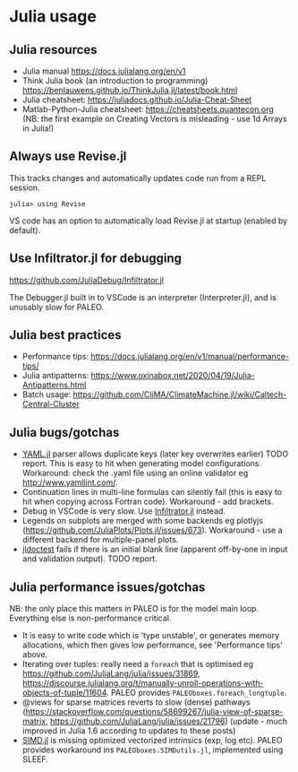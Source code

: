 # Julia usage

## Julia resources
- Julia manual <https://docs.julialang.org/en/v1>
- Think Julia book (an introduction to programming) <https://benlauwens.github.io/ThinkJulia.jl/latest/book.html>
- Julia cheatsheet: <https://juliadocs.github.io/Julia-Cheat-Sheet>
- Matlab-Python-Julia cheatsheet: <https://cheatsheets.quantecon.org> (NB: the first example on Creating Vectors is misleading - use 1d Arrays in Julia!)

## Always use Revise.jl
This tracks changes and automatically updates code run from a REPL session.

    julia> using Revise

VS code has an option to automatically load Revise.jl at startup (enabled by default).

## Use Infiltrator.jl for debugging
<https://github.com/JuliaDebug/Infiltrator.jl>

The Debugger.jl built in to VSCode is an interpreter (Interpreter.jl), and is unusably slow for PALEO.

## Julia best practices
- Performance tips: <https://docs.julialang.org/en/v1/manual/performance-tips/>
- Julia antipatterns: <https://www.oxinabox.net/2020/04/19/Julia-Antipatterns.html>
- Batch usage: <https://github.com/CliMA/ClimateMachine.jl/wiki/Caltech-Central-Cluster>

## Julia bugs/gotchas
- [YAML.jl](https://github.com/JuliaData/YAML.jl) parser allows duplicate keys (later key overwrites earlier) TODO report. This is easy to hit when generating model configurations. Workaround: check the .yaml file using an online validator eg <http://www.yamllint.com/>.
- Continuation lines in multi-line formulas can silently fail (this is easy to hit when copying across Fortran code). Workaround - add brackets.
- Debug in VSCode is very slow. Use [Infiltrator.jl](https://github.com/JuliaDebug/Infiltrator.jl) instead.
- Legends on subplots are merged with some backends eg plotlyjs (<https://github.com/JuliaPlots/Plots.jl/issues/673>). Workaround - use a different backend for multiple-panel plots.
- [jldoctest](https://juliadocs.github.io/Documenter.jl/stable/man/doctests/) fails if there is an initial blank line (apparent off-by-one in input and validation output). TODO report.

## Julia performance issues/gotchas
NB: the only place this matters in PALEO is for the model main loop.  Everything else is non-performance critical.
- It is easy to write code which is 'type unstable', or generates memory allocations, which then gives low performance, see 'Performance tips' above.
- Iterating over tuples: really need a `foreach` that is optimised eg <https://github.com/JuliaLang/julia/issues/31869>, <https://discourse.julialang.org/t/manually-unroll-operations-with-objects-of-tuple/11604>. PALEO provides `PALEOboxes.foreach_longtuple`.
- @views for sparse matrices reverts to slow (dense) pathways (<https://stackoverflow.com/questions/58699267/julia-view-of-sparse-matrix>, <https://github.com/JuliaLang/julia/issues/21796>) (update - much improved in Julia 1.6 according to updates to these posts)
- [SIMD.jl](https://github.com/eschnett/SIMD.jl) is missing optimized vectorized intrinsics (exp, log etc). PALEO provides workaround ins `PALEOboxes.SIMDutils.jl`, implemented using SLEEF.





